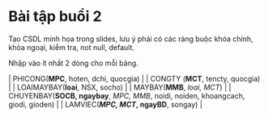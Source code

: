 # Bài tập buổi 2
Tạo CSDL minh họa trong slides, lưu ý phải có các ràng buộc khóa chính, khóa ngoại, kiểm tra, not null, default.


Nhập vào ít nhất 2 dòng cho mỗi bảng.


| PHICONG(**MPC**, hoten, dchi, quocgia)                                             |
| CONGTY (**MCT**, tencty, quocgia)                                                  |
| LOAIMAYBAY(**loai**, NSX, socho)                                                   |
| MAYBAY(**MMB**, *loai, MCT*)                                                       |
| CHUYENBAY(**SOCB, ngaybay**, *MPC, MMB*, noidi, noiden, khoangcach, giodi, gioden) |
| LAMVIEC(***MPC, MCT*, ngayBD**, songay)                                            |
